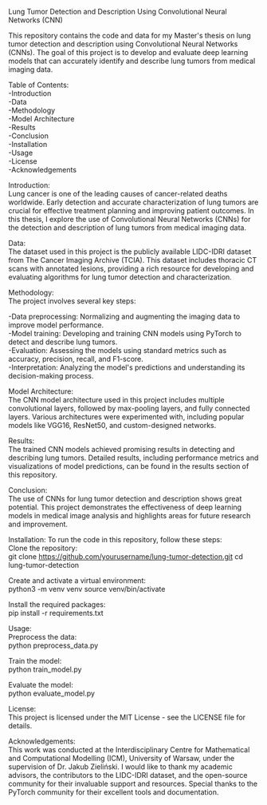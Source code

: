 Lung Tumor Detection and Description Using Convolutional Neural Networks (CNN)

This repository contains the code and data for my Master's thesis on lung tumor detection and description using Convolutional Neural Networks (CNNs). 
The goal of this project is to develop and evaluate deep learning models that can accurately identify and describe lung tumors from medical imaging data.

Table of Contents: <br />
-Introduction  <br />
-Data <br />
-Methodology <br />
-Model Architecture  <br />
-Results <br />
-Conclusion  <br />
-Installation <br />
-Usage <br />
-License <br />
-Acknowledgements <br />

Introduction: <br />
Lung cancer is one of the leading causes of cancer-related deaths worldwide. 
Early detection and accurate characterization of lung tumors are crucial for effective treatment planning and improving patient outcomes. 
In this thesis, I explore the use of Convolutional Neural Networks (CNNs) for the detection and description of lung tumors from medical imaging data.

Data:  <br />
The dataset used in this project is the publicly available LIDC-IDRI dataset from The Cancer Imaging Archive (TCIA).
This dataset includes thoracic CT scans with annotated lesions, providing a rich resource for developing and evaluating algorithms for lung tumor detection and characterization.

Methodology: <br />
The project involves several key steps:

-Data preprocessing: Normalizing and augmenting the imaging data to improve model performance.  <br />
-Model training: Developing and training CNN models using PyTorch to detect and describe lung tumors. <br />
-Evaluation: Assessing the models using standard metrics such as accuracy, precision, recall, and F1-score. <br />
-Interpretation: Analyzing the model's predictions and understanding its decision-making process.  <br />

Model Architecture: <br />
The CNN model architecture used in this project includes multiple convolutional layers, followed by max-pooling layers, and fully connected layers. 
Various architectures were experimented with, including popular models like VGG16, ResNet50, and custom-designed networks.

Results: <br />
The trained CNN models achieved promising results in detecting and describing lung tumors. 
Detailed results, including performance metrics and visualizations of model predictions, can be found in the results section of this repository.

Conclusion: <br />
The use of CNNs for lung tumor detection and description shows great potential. 
This project demonstrates the effectiveness of deep learning models in medical image analysis and highlights areas for future research and improvement.

Installation: 
To run the code in this repository, follow these steps: <br />
Clone the repository: <br />
git clone https://github.com/yourusername/lung-tumor-detection.git
cd lung-tumor-detection

Create and activate a virtual environment:  <br />
python3 -m venv venv
source venv/bin/activate

Install the required packages: <br />
pip install -r requirements.txt

Usage: <br />
Preprocess the data:  <br />
python preprocess_data.py

Train the model:  <br />
python train_model.py

Evaluate the model: <br />
python evaluate_model.py


License: <br />
This project is licensed under the MIT License - see the LICENSE file for details.

Acknowledgements: <br />
This work was conducted at the Interdisciplinary Centre for Mathematical and Computational Modelling (ICM), University of Warsaw, under the supervision of Dr. Jakub Zieliński. I would like to thank my academic advisors, the contributors to the LIDC-IDRI dataset, and the open-source community for their invaluable support and resources. Special thanks to the PyTorch community for their excellent tools and documentation.

